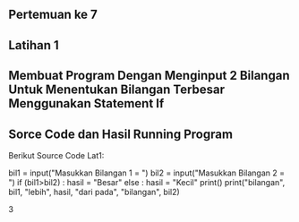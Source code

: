 ## Pertemuan ke 7 

## Latihan 1

## Membuat Program Dengan Menginput 2 Bilangan Untuk Menentukan Bilangan Terbesar Menggunakan Statement If

## Sorce Code dan Hasil Running Program

Berikut Source Code Lat1:

bil1 = input("Masukkan Bilangan 1 = ")
bil2 = input("Masukkan Bilangan 2 = ")
if (bil1>bil2) :
    hasil = "Besar"
else :
    hasil = "Kecil"
print()
print("bilangan", bil1, "lebih", hasil, "dari pada", "bilangan", bil2)

3
